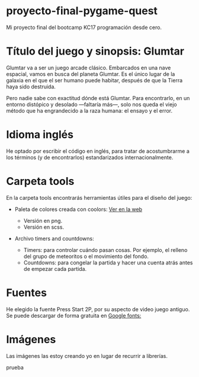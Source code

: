 # proyecto-final-pygame-quest
Mi proyecto final del bootcamp KC17 programación desde cero.

# Título del juego y sinopsis: Glumtar
Glumtar va a ser un juego arcade clásico. Embarcados en una nave espacial, vamos en busca del planeta Glumtar. Es el único lugar de la galaxia en el que el ser humano puede habitar, después de que la Tierra haya sido destruida.

Pero nadie sabe con exactitud dónde está Glumtar. Para encontrarlo, en un entorno distópico y desolado —faltaría más—, solo nos queda el viejo método que ha engrandecido a la raza humana: el ensayo y el error.

# Idioma inglés
He optado por escribir el código en inglés, para tratar de acostumbrarme a los términos (y de encontrarlos) estandarizados internacionalmente.

# Carpeta tools
En la carpeta tools encontrarás herramientas útiles para el diseño del juego:

* Paleta de colores creada con coolors: [Ver en la web](https://coolors.co/c0d6df-2e2d4d-d88373-bd1e1e-4ecdc4)

    - Versión en png.
    - Versión en scss.

* Archivo timers and countdowns:

    - Timers: para controlar cuándo pasan cosas. Por ejemplo, el relleno del grupo de meteoritos o el movimiento del fondo.
    - Countdowns: para congelar la partida y hacer una cuenta atrás antes de empezar cada partida.

# Fuentes
He elegido la fuente Press Start 2P, por su aspecto de video juego antiguo. Se puede descargar de forma gratuita en [Google fonts: ](https://fonts.google.com/specimen/Press+Start+2P?query=press+start)

# Imágenes
Las imágenes las estoy creando yo en lugar de recurrir a librerías.

prueba